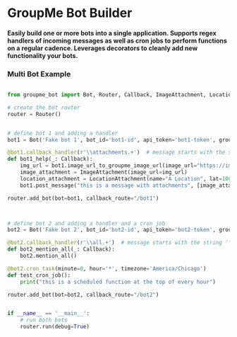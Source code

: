 # GroupMe Bot Builder

#### Easily build one or more bots into a single application. Supports regex handlers of incoming messages as well as cron jobs to perform functions on a regular cadence. Leverages decorators to cleanly add new functionality your bots.


### Multi Bot Example

```python

from groupme_bot import Bot, Router, Callback, ImageAttachment, LocationAttachment

# create the bot router
router = Router()


# define bot 1 and adding a handler
bot1 = Bot('Fake bot 1', bot_id='bot1-id', api_token='bot1-token', group_id='bot1-group-id')

@bot1.callback_handler(r'\\attachments.+')  # message starts with the string '\attachments'
def bot1_help(_: Callback):
    img_url = bot1.image_url_to_groupme_image_url(image_url="https://images.indianexpress.com/2020/12/Doodle.jpg")
    image_attachment = ImageAttachment(image_url=img_url)
    location_attachment = LocationAttachment(name="A Location", lat=100.000, lng=46.000)
    bot1.post_message("this is a message with attachments", [image_attachment, location_attachment])

router.add_bot(bot=bot1, callback_route="/bot1")



# define bot 2 and adding a handler and a cron job
bot2 = Bot('Fake bot 2', bot_id='bot2-id', api_token='bot2-token', group_id='bot2-group-id')

@bot2.callback_handler(r'\\all.+')  # message starts with the string '\all'
def bot2_mention_all(_: Callback):
    bot2.mention_all()

@bot2.cron_task(minute=0, hour='*', timezone='America/Chicago')
def test_cron_job():
    print("this is a scheduled function at the top of every hour")

router.add_bot(bot=bot2, callback_route="/bot2")


if __name__ == '__main__':
    # run both bots
    router.run(debug=True)
    
```
